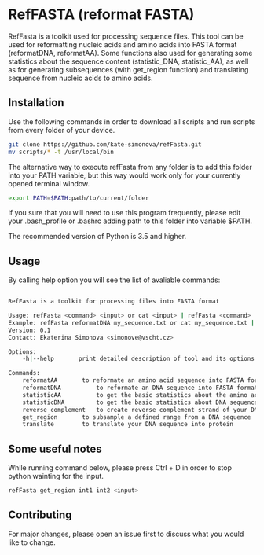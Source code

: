 # RefFASTA (reformat FASTA)

RefFasta is a toolkit used for processing sequence files. This tool can be used for reformatting nucleic acids and amino acids into FASTA format (reformatDNA, reformatAA). Some functions also used for generating some statistics about the sequence content (statistic_DNA, statistic_AA), as well as for generating subsequences (with get_region function) and translating sequence from nucleic acids to amino acids.

## Installation

Use the following commands in order to download all scripts and run scripts from every folder of your device.

```bash
git clone https://github.com/kate-simonova/refFasta.git
mv scripts/* -t /usr/local/bin
```

The alternative way to execute refFasta from any folder is to add this folder into your PATH variable, but this way would work only for your currently opened terminal window.

```bash
export PATH=$PATH:path/to/current/folder
```

If you sure that you will need to use this program frequently, please edit your .bash_profile or .bashrc adding path to this folder into variable $PATH.


The recommended version of Python is 3.5 and higher.

## Usage

By calling help option you will see the list of avaliable commands:

```bash

RefFasta is a toolkit for processing files into FASTA format

Usage: refFasta <command> <input> or cat <input> | refFasta <command>
Example: refFasta reformatDNA my_sequence.txt or cat my_sequence.txt | refFasta reformatDNA
Version: 0.1
Contact: Ekaterina Simonova <simonove@vscht.cz>

Options:
	-h|--help 		print detailed description of tool and its options

Commands:
	reformatAA 		 to reformate an amino acid sequence into FASTA format
	reformatDNA 		 to reformate an DNA sequence into FASTA format
	statisticAA 		 to get the basic statistics about the amino acid sequence
	statisticDNA 		 to get the basic statistics about DNA sequence
	reverse_complement 	 to create reverse complement strand of your DNA sequence
	get_region 		 to subsample a defined range from a DNA sequence
	translate 		 to translate your DNA sequence into protein

```
## Some useful notes

While running command below, please press Ctrl + D in order to stop python wainting for the input. 

```bash
refFasta get_region int1 int2 <input>
```

## Contributing

For major changes, please open an issue first to discuss what you would like to change.
